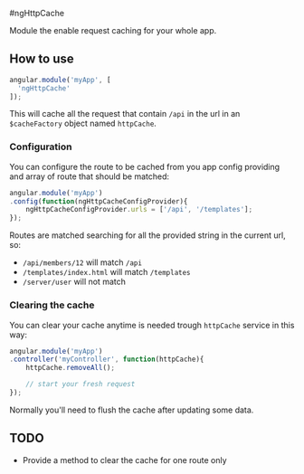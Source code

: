 #ngHttpCache

Module the enable request caching for your whole app.

## How to use

``` javascript
angular.module('myApp', [
  'ngHttpCache'
]);
```

This will cache all the request that contain `/api` in the url in an `$cacheFactory` object named `httpCache`.

### Configuration

You can configure the route to be cached from you app config providing and array of route that should be matched:

``` javascript
angular.module('myApp')
.config(function(ngHttpCacheConfigProvider){
    ngHttpCacheConfigProvider.urls = ['/api', '/templates'];
});
```

Routes are matched searching for all the provided string in the current url, so:

- `/api/members/12` will match `/api`
- `/templates/index.html` will match `/templates`
- `/server/user` will not match

### Clearing the cache

You can clear your cache anytime is needed trough `httpCache` service in this way:

``` javascript
angular.module('myApp')
.controller('myController', function(httpCache){
    httpCache.removeAll();

    // start your fresh request
});
```

Normally you'll need to flush the cache after updating some data.

## TODO

- Provide a method to clear the cache for one route only
